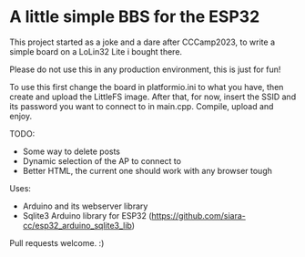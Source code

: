 # A little simple BBS for the ESP32

This project started as a joke and a dare after CCCamp2023, to write a simple board on a LoLin32 Lite i bought there.

Please do not use this in any production environment, this is just for fun!

To use this first change the board in platformio.ini to what you have, then create and upload the LittleFS image. 
After that, for now, insert the SSID and its password you want to connect to in main.cpp. Compile, upload and enjoy.

TODO:
- Some way to delete posts
- Dynamic selection of the AP to connect to
- Better HTML, the current one should work with any browser tough

Uses:
- Arduino and its webserver library
- Sqlite3 Arduino library for ESP32 (https://github.com/siara-cc/esp32_arduino_sqlite3_lib) 

Pull requests welcome. :)